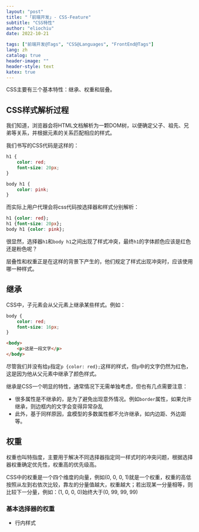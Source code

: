 ```yaml
---
layout: "post"
title: "「前端开发」- CSS-Feature"
subtitle: "CSS特性"
author: "eliochiu"
date: 2022-10-21

tags: ["前端开发@Tags", "CSS@Languages", "FrontEnd@Tags"]
lang: zh
catalog: true
header-image: ""
header-style: text
katex: true
---
```


CSS主要有三个基本特性：继承、权重和层叠。

## CSS样式解析过程
我们知道，浏览器会将HTML文档解析为一颗DOM树，以便确定父子、祖先、兄弟等关系，并根据元素的关系匹配相应的样式。

我们书写的CSS代码是这样的：
```css
h1 {
    color: red;
    font-size: 20px;
}

body h1 {
    color: pink;
}
```
而实际上用户代理会将css代码按选择器和样式分别解析：
```css
h1 {color: red};
h1 {font-size: 20px};
body h1 {color: pink};
```
很显然，选择器`h1`和`body h1`之间出现了样式冲突，最终`h1`的字体颜色应该是红色还是粉色呢？

层叠性和权重正是在这样的背景下产生的，他们规定了样式出现冲突时，应该使用哪一种样式。

## 继承

CSS中，子元素会从父元素上继承某些样式。例如：
```css
body {
    color: red;
    font-size: 16px;
}
```
```html
<body>
    <p>这是一段文字</p>
</body>
```

尽管我们并没有给`p`指定`p {color: red};`这样的样式，但`p`中的文字仍然为红色，这是因为他从父元素中继承了颜色样式。

继承是CSS一个明显的特性，通常情况下无需单独考虑，但也有几点需要注意：

- 很多属性是不继承的，是为了避免出现意外情况。例如`border`属性，如果允许继承，则边框内的文字会变得异常杂乱
- 此外，基于同样原因，盒模型的多数属性都不允许继承，如内边距、外边距等。

## 权重

权重也叫特指度，主要用于解决不同选择器指定同一样式时的冲突问题，根据选择器权重确定优先性，权重高的优先级高。

CSS中的权重是一个四个维度的向量，例如(0, 0, 0, 1)就是一个权重，权重的高低按照从左到右依次比较，靠左的分量值越大，权重越大；若出现某一分量相等，则比较下一分量，例如：(1, 0, 0, 0)始终大于(0, 99, 99, 99)

### 基本选择器的权重

- 行内样式








